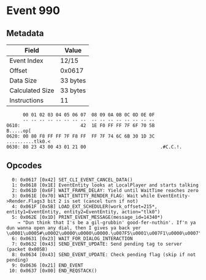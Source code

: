 # Event 990

## Metadata

| Field           | Value    |
|-----------------|----------|
| Event Index     | 12/15    |
| Offset          | 0x0617   |
| Data Size       | 33 bytes |
| Calculated Size | 33 bytes |
| Instructions    | 11       |

```
      00 01 02 03 04 05 06 07  08 09 0A 0B 0C 0D 0E 0F
      -- -- -- -- -- -- -- --  -- -- -- -- -- -- -- --
0610:                      42  1E F0 FF FF 7F 6F 70 5B         B.....op[
0620: 00 80 F8 FF FF 7F F8 FF  FF 7F 74 6C 6B 30 1D 3C  ..........tlk0.<
0630: 80 23 43 00 43 01 21 00                           .#C.C.!.        
```

## Opcodes

```
  0: 0x0617 [0x42] SET_CLI_EVENT_CANCEL_DATA()
  1: 0x0618 [0x1E] EventEntity looks at LocalPlayer and starts talking
  2: 0x061D [0x6F] WAIT_FRAME_DELAY: Yield until WaitTime reaches zero
  3: 0x061E [0x70] WAIT_ENTITY_RENDER_FLAG: Wait while EventEntity->Render.Flags3 bit 2 is set (cancel turn if not)
  4: 0x061F [0x5B] LOAD_EXT_SCHEDULER(work_offset=215*, entity1=EventEntity, entity2=EventEntity, action="tlk0")
  5: 0x062E [0x1D] PRINT_EVENT_MESSAGE(message_id=14340*)
    → "Dun think that I's be a gil-grubbin' good-fer-nuthin'. If'n ya dun wanna open any dial, then I gives ya back yer \u0001\u0005#\u0002\u0000\u0000\u0000.\u007F5\u0001\u007F1\u0000\u0007"
  6: 0x0631 [0x23] WAIT_FOR_DIALOG_INTERACTION
  7: 0x0632 [0x43] SEND_EVENT_UPDATE: Send pending tag to server (packet 0x005B)
  8: 0x0634 [0x43] SEND_EVENT_UPDATE: Check pending flag (skip if not pending)
  9: 0x0636 [0x21] END_EVENT
 10: 0x0637 [0x00] END_REQSTACK()
```
